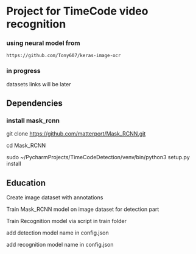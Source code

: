 # Project for TimeCode video recognition 

### using neural model from 
```
https://github.com/Tony607/keras-image-ocr
```
### in progress

datasets links will be later 

## Dependencies

### install mask_rcnn

git clone https://github.com/matterport/Mask_RCNN.git

cd Mask_RCNN

sudo ~/PycharmProjects/TimeCodeDetection/venv/bin/python3 setup.py install

## Education  

Create image dataset with annotations 

Train Mask_RCNN model on image dataset for detection part 

Train Recognition model via script in train folder 

add detection model name in config.json 

add recognition model name in config.json 
